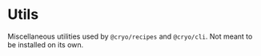 # Utils

Miscellaneous utilities used by `@cryo/recipes` and `@cryo/cli`. Not meant to be installed on its own.
